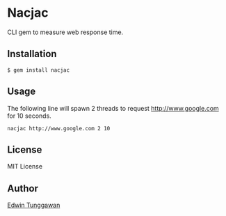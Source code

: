# Nacjac

CLI gem to measure web response time.

## Installation

```
$ gem install nacjac
```

## Usage

The following line will spawn 2 threads to request http://www.google.com for 10 seconds.

```
nacjac http://www.google.com 2 10
```

## License

MIT License

## Author

[Edwin Tunggawan](http://github.com/sdsdkkk)
